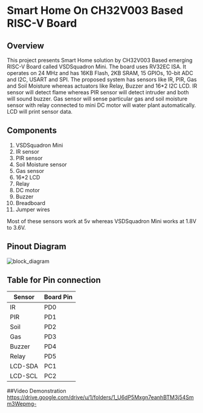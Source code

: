 # Smart Home On CH32V003 Based RISC-V Board
## Overview
This project presents Smart Home solution by CH32V003 Based emerging RISC-V Board called VSDSquadron Mini. The board uses RV32EC ISA. It operates on 24 MHz and has 16KB Flash, 2KB SRAM, 15 GPIOs, 10-bit ADC and I2C, USART and SPI. The proposed system has sensors like IR, PIR, Gas and Soil Moisture whereas actuators like Relay, Buzzer and 16*2 I2C LCD. IR sensor will detect flame whereas PIR sensor will detect intruder and both will sound buzzer. Gas sensor will sense particular gas and soil moisture sensor with relay connected to mini DC motor will water plant automatically. LCD will print sensor data.

## Components
1. VSDSquadron Mini
2. IR sensor
3. PIR sensor
4. Soil Moisture sensor
5. Gas sensor
6. 16*2 LCD
7. Relay
8. DC motor
9. Buzzer
10. Breadboard
11. Jumper wires

Most of these sensors work at 5v whereas VSDSquadron Mini works at 1.8V to 3.6V.

## Pinout Diagram
![block_diagram](https://github.com/Pragnesh-Papaniya/vsdsquadron-mini-internship/assets/143833682/ac790370-6152-4979-8376-ca6498d97d08)

## Table for Pin connection
| Sensor        | Board Pin     |
| ------------- | ------------- |
| IR            | PD0           |
| PIR           | PD1           |
| Soil          | PD2           |
| Gas           | PD3           |
| Buzzer        | PD4           |
| Relay         | PD5           |
| LCD-SDA       | PC1           |
| LCD-SCL       | PC2           |

##Video Demonstration
https://drive.google.com/drive/u/1/folders/1_U6dP5Mxgn7eanhBTM3j54Smm3Wepmg-
